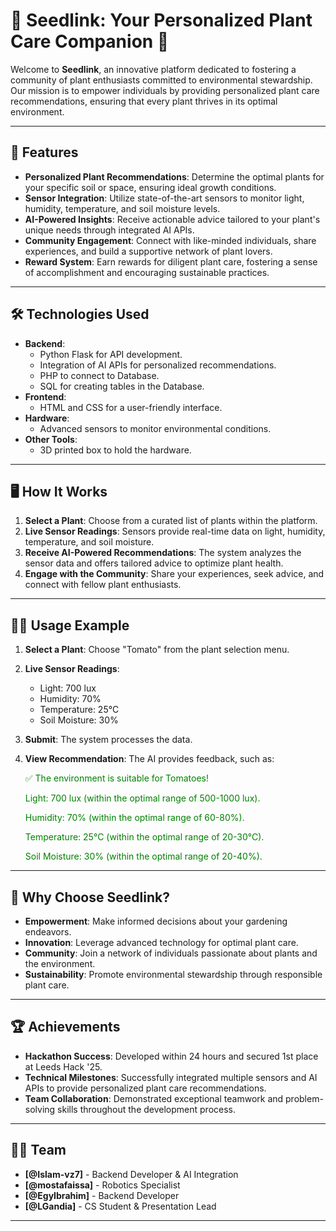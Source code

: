 # 🌱 Seedlink: Your Personalized Plant Care Companion 🌱

Welcome to **Seedlink**, an innovative platform dedicated to fostering a community of plant enthusiasts committed to environmental stewardship. Our mission is to empower individuals by providing personalized plant care recommendations, ensuring that every plant thrives in its optimal environment.

---

## 🚀 Features

- **Personalized Plant Recommendations**: Determine the optimal plants for your specific soil or space, ensuring ideal growth conditions.
- **Sensor Integration**: Utilize state-of-the-art sensors to monitor light, humidity, temperature, and soil moisture levels.
- **AI-Powered Insights**: Receive actionable advice tailored to your plant's unique needs through integrated AI APIs.
- **Community Engagement**: Connect with like-minded individuals, share experiences, and build a supportive network of plant lovers.
- **Reward System**: Earn rewards for diligent plant care, fostering a sense of accomplishment and encouraging sustainable practices.

---

## 🛠️ Technologies Used

- **Backend**:
  - Python Flask for API development.
  - Integration of AI APIs for personalized recommendations.
  - PHP to connect to Database.
  - SQL for creating tables in the Database.
- **Frontend**:
  - HTML and CSS for a user-friendly interface.
- **Hardware**:
  - Advanced sensors to monitor environmental conditions.
- **Other Tools**:
  - 3D printed box to hold the hardware.

---

## 🖥️ How It Works

1. **Select a Plant**: Choose from a curated list of plants within the platform.
2. **Live Sensor Readings**: Sensors provide real-time data on light, humidity, temperature, and soil moisture.
3. **Receive AI-Powered Recommendations**: The system analyzes the sensor data and offers tailored advice to optimize plant health.
4. **Engage with the Community**: Share your experiences, seek advice, and connect with fellow plant enthusiasts.

---

## 🧑‍💻 Usage Example

1. **Select a Plant**: Choose "Tomato" from the plant selection menu.
2. **Live Sensor Readings**:
   - Light: 700 lux
   - Humidity: 70%
   - Temperature: 25°C
   - Soil Moisture: 30%
3. **Submit**: The system processes the data.
4. **View Recommendation**: The AI provides feedback, such as:

   <div style="color: green;">
       <p>✅ The environment is suitable for Tomatoes!</p>
       <p>Light: 700 lux (within the optimal range of 500-1000 lux).</p>
       <p>Humidity: 70% (within the optimal range of 60-80%).</p>
       <p>Temperature: 25°C (within the optimal range of 20-30°C).</p>
       <p>Soil Moisture: 30% (within the optimal range of 20-40%).</p>
   </div>

---

## 🌟 Why Choose Seedlink?

- **Empowerment**: Make informed decisions about your gardening endeavors.
- **Innovation**: Leverage advanced technology for optimal plant care.
- **Community**: Join a network of individuals passionate about plants and the environment.
- **Sustainability**: Promote environmental stewardship through responsible plant care.

---

## 🏆 Achievements

- **Hackathon Success**: Developed within 24 hours and secured 1st place at Leeds Hack '25.
- **Technical Milestones**: Successfully integrated multiple sensors and AI APIs to provide personalized plant care recommendations.
- **Team Collaboration**: Demonstrated exceptional teamwork and problem-solving skills throughout the development process.

---

## 👨‍💻 Team

- **[@Islam-vz7]** - Backend Developer & AI Integration
- **[@mostafaissa]** - Robotics Specialist
- **[@EgyIbrahim]** - Backend Developer
- **[@LGandia]** - CS Student & Presentation Lead

---
